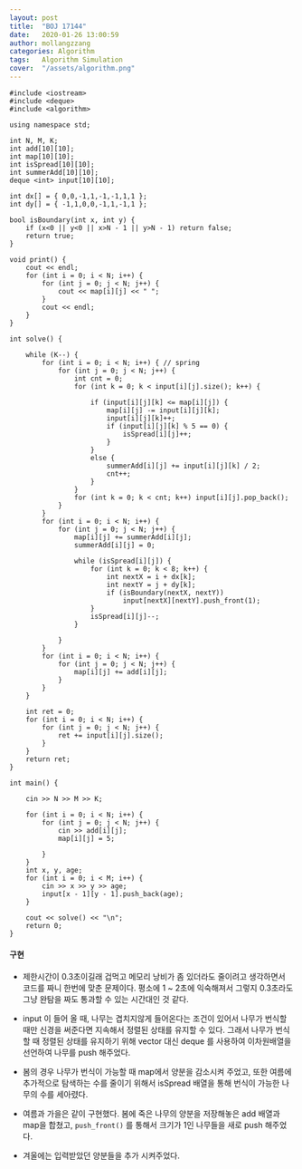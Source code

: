 ```yaml
---
layout: post
title:  "BOJ 17144"
date:   2020-01-26 13:00:59
author: mollangzzang
categories: Algorithm
tags:	Algorithm Simulation
cover:  "/assets/algorithm.png"
---
```


```
#include <iostream>
#include <deque>
#include <algorithm>

using namespace std;

int N, M, K;
int add[10][10];
int map[10][10];
int isSpread[10][10];
int summerAdd[10][10];
deque <int> input[10][10];

int dx[] = { 0,0,-1,1,-1,-1,1,1 };
int dy[] = { -1,1,0,0,-1,1,-1,1 };

bool isBoundary(int x, int y) {
	if (x<0 || y<0 || x>N - 1 || y>N - 1) return false;
	return true;
}

void print() {
	cout << endl;
	for (int i = 0; i < N; i++) {
		for (int j = 0; j < N; j++) {
			cout << map[i][j] << " ";
		}
		cout << endl;
	}
}

int solve() {

	while (K--) {
		for (int i = 0; i < N; i++) { // spring
			for (int j = 0; j < N; j++) {
				int cnt = 0;
				for (int k = 0; k < input[i][j].size(); k++) {
					
					if (input[i][j][k] <= map[i][j]) {
						map[i][j] -= input[i][j][k];
						input[i][j][k]++;
						if (input[i][j][k] % 5 == 0) {
							isSpread[i][j]++;
						}
					}
					else {
						summerAdd[i][j] += input[i][j][k] / 2;
						cnt++;
					}
				}
				for (int k = 0; k < cnt; k++) input[i][j].pop_back();
			}
		}
		for (int i = 0; i < N; i++) { 
			for (int j = 0; j < N; j++) {
				map[i][j] += summerAdd[i][j];
				summerAdd[i][j] = 0;

				while (isSpread[i][j]) {
					for (int k = 0; k < 8; k++) {
						int nextX = i + dx[k];
						int nextY = j + dy[k];
						if (isBoundary(nextX, nextY))
							input[nextX][nextY].push_front(1);
					}
					isSpread[i][j]--;
				}
				
			}
		}
		for (int i = 0; i < N; i++) {
			for (int j = 0; j < N; j++) {
				map[i][j] += add[i][j];
			}
		}
	}

	int ret = 0;
	for (int i = 0; i < N; i++) {
		for (int j = 0; j < N; j++) {
			ret += input[i][j].size();
		}
	}
	return ret;
}

int main() {

	cin >> N >> M >> K;

	for (int i = 0; i < N; i++) {
		for (int j = 0; j < N; j++) {
			cin >> add[i][j];
			map[i][j] = 5;

		}
	}
	int x, y, age;
	for (int i = 0; i < M; i++) {
		cin >> x >> y >> age;
		input[x - 1][y - 1].push_back(age);
	}

	cout << solve() << "\n";
	return 0;
}
```

#### 구현

- 제한시간이 0.3초이길래 겁먹고 메모리 낭비가 좀 있더라도 줄이려고 생각하면서 코드를 짜니 한번에 맞춘 문제이다. 평소에 1 ~ 2초에 익숙해져서 그렇지 0.3초라도 그냥 완탐을 짜도 통과할 수 있는 시간대인 것 같다.

- input 이 들어 올 때, 나무는 겹치지않게 들어온다는 조건이 있어서 나무가 번식할 때만 신경을 써준다면 지속해서 정렬된 상태를 유지할 수 있다. 그래서 나무가 번식 할 때 정렬된 상태를 유지하기 위해 vector 대신 deque 를 사용하여 이차원배열을 선언하여 나무를 push 해주었다.

- 봄의 경우 나무가 번식이 가능할 때 map에서 양분을 감소시켜 주었고, 또한 여름에 추가적으로 탐색하는 수를 줄이기 위해서 isSpread 배열을 통해 번식이 가능한 나무의 수를 세아렸다.

- 여름과 가을은 같이 구현했다. 봄에 죽은 나무의 양분을 저장해놓은 add 배열과 map을 합쳤고, `push_front()` 를 통해서 크기가 1인 나무들을 새로 push 해주었다.

- 겨울에는 입력받았던 양분들을 추가 시켜주었다.

